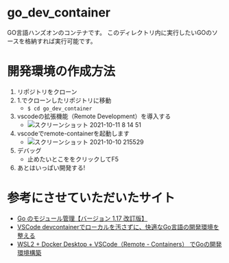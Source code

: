 # go_dev_container
GO言語ハンズオンのコンテナです。
このディレクトリ内に実行したいGOのソースを格納すれば実行可能です。

# 開発環境の作成方法
1. リポジトリをクローン
2. 1.でクローンしたリポジトリに移動
    * `$ cd go_dev_container`
3. vscodeの拡張機能（Remote Development）を導入する
    * ![スクリーンショット 2021-10-11 8 14 51](https://user-images.githubusercontent.com/16306537/136715976-b72a4a70-06e2-4f94-8f27-bbe555d73d01.png)
4. vscodeでremote-containerを起動します
    * ![スクリーンショット 2021-10-10 215529](https://user-images.githubusercontent.com/16306537/136697927-6c3886a1-0dc2-4066-83c0-f0e6b67d5337.jpg)
5. デバッグ
    * 止めたいとこををクリックしてF5
6. あとはいっぱい開発する!

# 参考にさせていただいたサイト
* [Go のモジュール管理【バージョン 1.17 改訂版】](https://zenn.dev/spiegel/articles/20210223-go-module-aware-mode)
* [VSCode devcontainerでローカルを汚さずに、快適なGo言語の開発環境を整える](https://zenn.dev/bun913/articles/f0a6c6177a4716)
* [WSL2 + Docker Desktop + VSCode（Remote - Containers） でGoの開発環境構築](https://qiita.com/poramal/items/11912b5533ec8e7dbaac)
